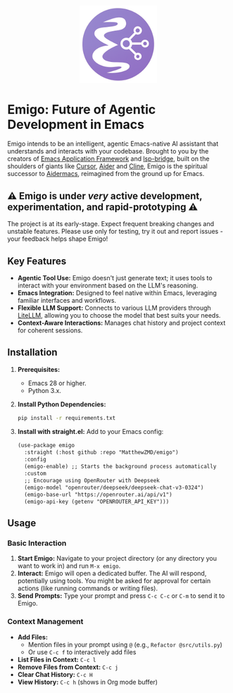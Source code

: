 <p align="center">
  <img style='height: auto; width: 35%; object-fit: contain' src="./Emigo.png">
</p>

# Emigo: Future of Agentic Development in Emacs

Emigo intends to be an intelligent, agentic Emacs-native AI assistant that understands and interacts with your codebase. Brought to you by the creators of [Emacs Application Framework](https://github.com/emacs-eaf/emacs-application-framework) and [lsp-bridge](https://github.com/manateelazycat/lsp-bridge), built on the shoulders of giants like [Cursor](https://www.cursor.com/en), [Aider](https://github.com/paul-gauthier/aider) and [Cline](https://github.com/sturdy-dev/cline), Emigo is the spiritual successor to [Aidermacs](https://github.com/MatthewZMD/aidermacs), reimagined from the ground up for Emacs.

## ⚠️ Emigo is under *very* active development, experimentation, and rapid-prototyping ⚠️

The project is at its early-stage. Expect frequent breaking changes and unstable features. Please use only for testing, try it out and report issues - your feedback helps shape Emigo!

## Key Features

*   **Agentic Tool Use:** Emigo doesn't just generate text; it uses tools to interact with your environment based on the LLM's reasoning.
*   **Emacs Integration:** Designed to feel native within Emacs, leveraging familiar interfaces and workflows.
*   **Flexible LLM Support:** Connects to various LLM providers through [LiteLLM](https://github.com/BerriAI/litellm), allowing you to choose the model that best suits your needs.
*   **Context-Aware Interactions:** Manages chat history and project context for coherent sessions.

## Installation

1.  **Prerequisites:**
    *   Emacs 28 or higher.
    *   Python 3.x.
2.  **Install Python Dependencies:**
    ```bash
    pip install -r requirements.txt
    ```
3.  **Install with straight.el:** Add to your Emacs config:

    ```emacs-lisp
    (use-package emigo
      :straight (:host github :repo "MatthewZMD/emigo")
      :config
      (emigo-enable) ;; Starts the background process automatically
      :custom
      ;; Encourage using OpenRouter with Deepseek
      (emigo-model "openrouter/deepseek/deepseek-chat-v3-0324")
      (emigo-base-url "https://openrouter.ai/api/v1")
      (emigo-api-key (getenv "OPENROUTER_API_KEY")))
    ```

## Usage

### Basic Interaction
1. **Start Emigo:** Navigate to your project directory (or any directory you want to work in) and run `M-x emigo`.
2. **Interact:** Emigo will open a dedicated buffer. The AI will respond, potentially using tools. You might be asked for approval for certain actions (like running commands or writing files).
3. **Send Prompts:** Type your prompt and press `C-c C-c` or `C-m` to send it to Emigo.

### Context Management
- **Add Files:**
  - Mention files in your prompt using `@` (e.g., `Refactor @src/utils.py`)
  - Or use `C-c f` to interactively add files
- **List Files in Context:** `C-c l`
- **Remove Files from Context:** `C-c j`
- **Clear Chat History:** `C-c H`
- **View History:** `C-c h` (shows in Org mode buffer)
